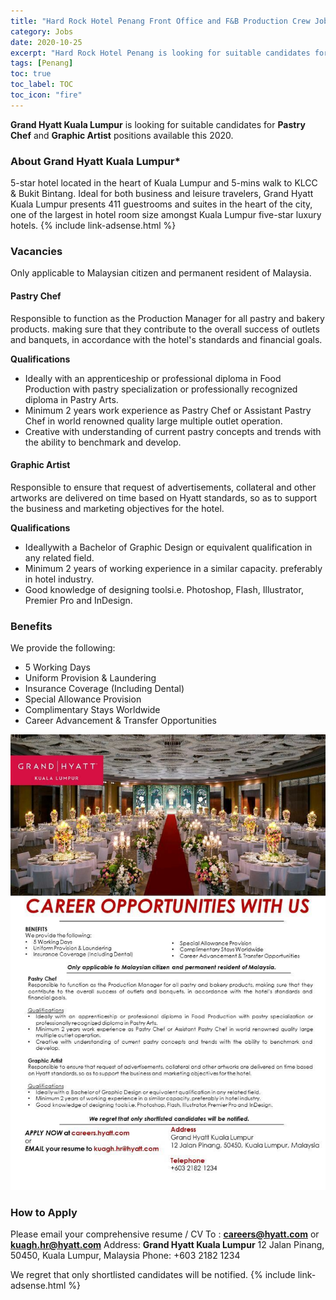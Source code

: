 ```yaml
---
title: "Hard Rock Hotel Penang Front Office and F&B Production Crew Jobs Vacancies 2020" 
category: Jobs 
date: 2020-10-25 
excerpt: "Hard Rock Hotel Penang is looking for suitable candidates for Front Office and F&B Production Crew positions available this 2020" 
tags: [Penang] 
toc: true 
toc_label: TOC 
toc_icon: "fire" 
--- 
```

**Grand Hyatt Kuala Lumpur** is looking for suitable candidates for **Pastry Chef** and **Graphic Artist** positions available this 2020.

### About Grand Hyatt Kuala Lumpur*
5-star hotel located in the heart of Kuala Lumpur and 5-mins walk to KLCC & Bukit Bintang. Ideal for both business and leisure travelers, Grand Hyatt Kuala Lumpur presents 411 guestrooms and suites in the heart of the city, one of the largest in hotel room size amongst Kuala Lumpur five-star luxury hotels.
{% include link-adsense.html %} 

### Vacancies
Only applicable to Malaysian citizen and permanent resident of Malaysia.

#### Pastry Chef
Responsible to function as the Production Manager for all pastry and bakery products. making sure that they
contribute to the overall success of outlets and banquets, in accordance with the hotel's standards and
financial goals.

**Qualifications**
- Ideally with an apprenticeship or professional diploma in Food Production with pastry specialization or
professionally recognized diploma in Pastry Arts.
- Minimum 2 years work experience as Pastry Chef or Assistant Pastry Chef in world renowned quality large
multiple outlet operation.
- Creative with understanding of current pastry concepts and trends with the ability to benchmark and
develop.

#### Graphic Artist
Responsible to ensure that request of advertisements, collateral and other artworks are delivered on time based
on Hyatt standards, so as to support the business and marketing objectives for the hotel.

**Qualifications**
- Ideallywith a Bachelor of Graphic Design or equivalent qualification in any related field.
- Minimum 2 years of working experience in a similar capacity. preferably in hotel industry.
- Good knowledge of designing toolsi.e. Photoshop, Flash, Illustrator, Premier Pro and InDesign.

### Benefits
We provide the following:
- 5 Working Days
- Uniform Provision & Laundering
- Insurance Coverage (Including Dental)
- Special Allowance Provision
- Complimentary Stays Worldwide
- Career Advancement & Transfer Opportunities

![Grand Hyatt Kuala Lumpur Jobs Ads Oct 2020!](/assets/images/2020-10/grand-hyatt-kl-career-opportunities-2020.jpg "Grand Hyatt Kuala Lumpur Jobs 2020")

### How to Apply
Please email your comprehensive resume / CV To : **careers@hyatt.com** or **kuagh.hr@hyatt.com**
Address: **Grand Hyatt Kuala Lumpur**
12 Jalan Pinang, 50450, Kuala Lumpur, Malaysia
Phone: +603 2182 1234

We regret that only shortlisted candidates will be notified.
{% include link-adsense.html %} 